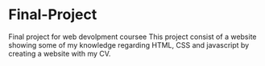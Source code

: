 # Final-Project
Final project for web devolpment coursee
This project consist of a website showing some of my knowledge regarding HTML, CSS and javascript by creating a website with my CV.
